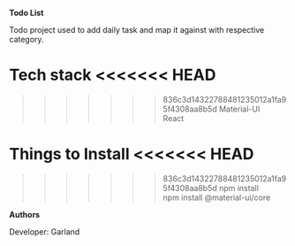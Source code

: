 **Todo List**

Todo project used to add daily task and map it against with respective category.


**Tech stack**
<<<<<<< HEAD
=======

>>>>>>> 836c3d14322788481235012a1fa95f4308aa8b5d
Material-UI<br />
React


**Things to Install**
<<<<<<< HEAD
=======

>>>>>>> 836c3d14322788481235012a1fa95f4308aa8b5d
npm install<br />
npm install @material-ui/core

**Authors**

Developer: Garland
